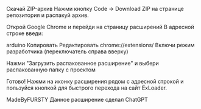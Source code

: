 Скачай ZIP-архив
Нажми кнопку Code → Download ZIP на странице репозитория и распакуй архив.

Открой Google Chrome и перейди на страницу расширений
В адресной строке введи:

arduino
Копировать
Редактировать
chrome://extensions/
Включи режим разработчика (переключатель справа вверху)

Нажми "Загрузить распакованное расширение" и выбери распакованную папку с проектом

Готово!
Нажми на иконку расширения рядом с адресной строкой и пользуйся кнопкой для быстрого перехода на сайт ExLoader.

MadeByFURSTY
 Данное расширение сделал ChatGPT
